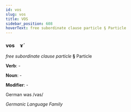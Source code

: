 ```yaml
---
id: vos
slug: vos
title: VOS
sidebar_position: 608
hoverText: free subordinate clause particle § Particle
---
```


### vos&emsp;<span kind="abugida">ɤ́</span>

*free subordinate clause particle* **§** Particle

**Verb**: -

**Noun**: -

**Modifier**: -

German was /vas/

*Germanic Language Family*